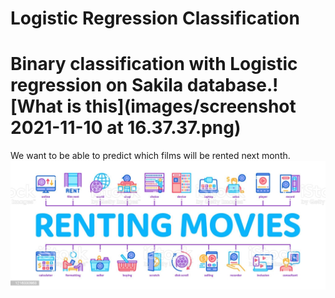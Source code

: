 # Logistic Regression Classification
# Binary classification with Logistic regression on Sakila database.![What is this](images/screenshot 2021-11-10 at 16.37.37.png)

We want to be able to predict which films will be rented next month.
![What is this](images/renting_movies.jpeg)
